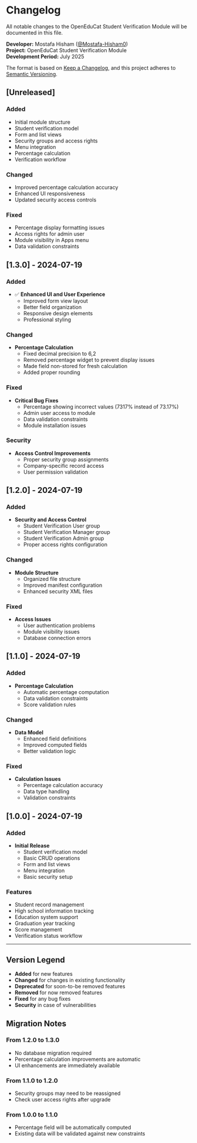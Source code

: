 # Changelog

All notable changes to the OpenEduCat Student Verification Module will be documented in this file.

**Developer:** Mostafa Hisham ([@Mostafa-Hisham0](https://github.com/Mostafa-Hisham0))  
**Project:** OpenEduCat Student Verification Module  
**Development Period:** July 2025

The format is based on [Keep a Changelog](https://keepachangelog.com/en/1.0.0/),
and this project adheres to [Semantic Versioning](https://semver.org/spec/v2.0.0.html).

## [Unreleased]

### Added
- Initial module structure
- Student verification model
- Form and list views
- Security groups and access rights
- Menu integration
- Percentage calculation
- Verification workflow

### Changed
- Improved percentage calculation accuracy
- Enhanced UI responsiveness
- Updated security access controls

### Fixed
- Percentage display formatting issues
- Access rights for admin user
- Module visibility in Apps menu
- Data validation constraints

## [1.3.0] - 2024-07-19

### Added
- ✅ **Enhanced UI and User Experience**
  - Improved form view layout
  - Better field organization
  - Responsive design elements
  - Professional styling

### Changed
- **Percentage Calculation**
  - Fixed decimal precision to 6,2
  - Removed percentage widget to prevent display issues
  - Made field non-stored for fresh calculation
  - Added proper rounding

### Fixed
- **Critical Bug Fixes**
  - Percentage showing incorrect values (7317% instead of 73.17%)
  - Admin user access to module
  - Data validation constraints
  - Module installation issues

### Security
- **Access Control Improvements**
  - Proper security group assignments
  - Company-specific record access
  - User permission validation

## [1.2.0] - 2024-07-19

### Added
- **Security and Access Control**
  - Student Verification User group
  - Student Verification Manager group
  - Student Verification Admin group
  - Proper access rights configuration

### Changed
- **Module Structure**
  - Organized file structure
  - Improved manifest configuration
  - Enhanced security XML files

### Fixed
- **Access Issues**
  - User authentication problems
  - Module visibility issues
  - Database connection errors

## [1.1.0] - 2024-07-19

### Added
- **Percentage Calculation**
  - Automatic percentage computation
  - Data validation constraints
  - Score validation rules

### Changed
- **Data Model**
  - Enhanced field definitions
  - Improved computed fields
  - Better validation logic

### Fixed
- **Calculation Issues**
  - Percentage calculation accuracy
  - Data type handling
  - Validation constraints

## [1.0.0] - 2024-07-19

### Added
- **Initial Release**
  - Student verification model
  - Basic CRUD operations
  - Form and list views
  - Menu integration
  - Basic security setup

### Features
- Student record management
- High school information tracking
- Education system support
- Graduation year tracking
- Score management
- Verification status workflow

---

## Version Legend

- **Added** for new features
- **Changed** for changes in existing functionality
- **Deprecated** for soon-to-be removed features
- **Removed** for now removed features
- **Fixed** for any bug fixes
- **Security** in case of vulnerabilities

## Migration Notes

### From 1.2.0 to 1.3.0
- No database migration required
- Percentage calculation improvements are automatic
- UI enhancements are immediately available

### From 1.1.0 to 1.2.0
- Security groups may need to be reassigned
- Check user access rights after upgrade

### From 1.0.0 to 1.1.0
- Percentage field will be automatically computed
- Existing data will be validated against new constraints 